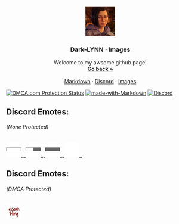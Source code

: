 
<br />
<p align="center">
  <a href="https://github.com/Dark-LYNN/Dark-LYNN/">
    <img src="Image_1.png" alt="Logo" width="80" height="80">
  </a>

  <h3 align="center">Dark-LYNN · Images</h3>

  <p align="center">
    Welcome to my awsome github page!
    <br />
    <a href="https://github.com/Dark-LYNN/Dark-LYNN"><strong>Go back »</strong></a>
    <br />
    <br />
    <a href="https://github.com/Dark-LYNN/Dark-LYNN/tree/main/Markdown">Markdown</a>
    ·
    <a href="https://discord.gg/SBj5WzeVBj/">Discord</a>
    ·
    <a href="https://github.com/Dark-LYNN/Dark-LYNN/blob/main/Images">Images</a>
  </p>
</p>


<a href="//www.dmca.com/Protection/Status.aspx?ID=1018018b-67c6-4e21-90f9-d8a253b6b468" title="DMCA.com Protection Status" class="dmca-badge"> <img src ="https://images.dmca.com/Badges/dmca-badge-w250-5x1-09.png?ID=1018018b-67c6-4e21-90f9-d8a253b6b468"  alt="DMCA.com Protection Status" /></a>  <!--<script src="https://images.dmca.com/Badges/DMCABadgeHelper.min.js"> </script> --> [![made-with-Markdown](https://img.shields.io/badge/Made%20with-Markdown-1f425f.svg)](https://github.com/Dark-LYNN/Dark-LYNN/)
[![Discord](https://img.shields.io/discord/738381353921544282.svg?label=&logo=discord&logoColor=ffffff&color=7389D8&labelColor=6A7EC2)](https://discord.gg/SBj5WzeVBj)

## Discord Emotes:
###### (None Protected)
<p align="left">
  <a href="https://github.com/Dark-LYNN/Dark-LYNN/tree/main/Images/">
    <img src="full_One_Block.png" alt="emote 1" width="40" height="40">
  </a>,<a href="https://github.com/Dark-LYNN/Dark-LYNN/tree/main/Images/">
    <img src="half_One_Block.png" alt="emote 2" width="40" height="40">
  </a>,<a href="https://github.com/Dark-LYNN/Dark-LYNN/tree/main/Images/">
    <img src="Empty_Full_Block.png" alt="emote 3" width="40" height="40">
  </a>,<a href="https://github.com/Dark-LYNN/Dark-LYNN/tree/main/Images/">
    <img src="Spacer.png" alt="emote 4" width="40" height="40">
  </a>,
</p>

## Discord Emotes:
###### (DMCA Protected)
<p align="left">
  <a href="https://github.com/Dark-LYNN/Dark-LYNN/tree/main/Images/">
    <img src="Egoatx_Bling.gif" alt="DMCA Emote 1" width="40" height="40">
  </a>
</p>
